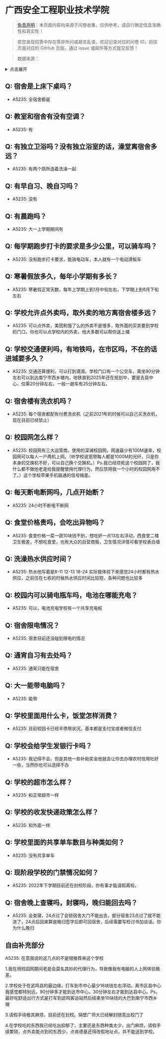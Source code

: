 # 广西安全工程职业技术学院

> [免责声明](https://colleges.chat/#_3)：本页面内容均来源于问卷收集，仅供参考，请自行确定信息准确性和真实性！

> 若您发现回答中存在答非所问或胡言乱语，欢迎记录对应的问卷 ID，前往页面对应的 GitHub 页面，通过 issue 或邮件等方式提交反馈！

> 数据来源：

<details><summary>点击展开</summary>
<ul>
<li>A5235: 1402139832@qq.com (2022 年 06 月)</li>
</ul>
</details>

## Q: 宿舍是上床下桌吗？

- A5235: 全宿舍都是

## Q: 教室和宿舍有没有空调？

- A5235: 有

## Q: 有独立卫浴吗？没有独立浴室的话，澡堂离宿舍多远？

- A5235: 有两个厕所连着洗澡一起

## Q: 有早自习、晚自习吗？

- A5235: 没有

## Q: 有晨跑吗？

- A5235: 大一上学期期间有

## Q: 每学期跑步打卡的要求是多少公里，可以骑车吗？

- A5235: 没有跑步打卡要求，能骑电动车，本人就有一个电动滑板车

## Q: 寒暑假放多久，每年小学期有多长？

- A5235: 寒暑假正常天数，每年上学期上到1月中旬左右，下学期上到6月下旬左右

## Q: 学校允许点外卖吗，取外卖的地方离宿舍楼多远？

- A5235: 可以点外卖，美团和饿了么的外卖不是很多，取外面的买卖要到学校的门口，你也可以点学校内的外卖，他大多数可以帮你送上楼

## Q: 学校交通便利吗，有地铁吗，在市区吗，不在的话进城要多久？

- A5235: 交通还算便利，可以打到滴滴，学校门口有一个公交车，乘坐90分钟左右可以到达南宁市西乡塘内，地铁直到2025年还在规划中，要是去县中心，仅需20分钟左右，一般一趟车有25分钟左右，

## Q: 宿舍楼有洗衣机吗？

- A5235: 每个宿舍都配有付费洗衣机（之前2021年的时候可以自己买洗衣机，现在目前已经禁止）

## Q: 校园网怎么样？

- A5235: 校园网有三大运营商，使用的深澜校园网，网速最少有100M速率，校园网可以每人一户两机上网。（听学校说宽带每人都是1000M的光纤，只是你本身的交换机不好，可以自己换个交换机。）Ps.我已经烦死这个校园网了，我什么都不做他老是给我提醒使用代理行为，然后禁用我一个小时的校园网用不了。）这个学校苹果手机联通的信号贼差。

## Q: 每天断电断网吗，几点开始断？

- A5235: 24小时不断电不断网

## Q: 食堂价格贵吗，会吃出异物吗？

- A5235: 食堂价格一菜一蔬10块钱不到，想吃好一点13左右浮动，西食堂二楼卫生极差，不想吃食堂，也有大众的自营商贩，卫生情况详情可看学校表白墙

## Q: 洗澡热水供应时间？

- A5235: 热水他写着是8-11  12-13 18-24
实际我体验下来感觉24小时都有热水供应，之前住在七栋的时候热水供应时间比较短，各种问题也比较多

## Q: 校园内可以骑电瓶车吗，电池在哪能充电？

- A5235: 可以，电池充电学校有一个共享充电桩

## Q: 宿舍限电情况？

- A5235: 宿舍目前还没碰到限电的情况

## Q: 通宵自习有去处吗？

- A5235: 通宵只能在宿舍

## Q: 大一能带电脑吗？

- A5235: 能带

## Q: 学校里面用什么卡，饭堂怎样消费？

- A5235: 目前校园卡已经半停用状况，基本都是支付宝或者微信支付

## Q: 学校会给学生发银行卡吗？

- A5235: 我记得不会，但是其他一些补助奖金他就会让你去办理农村信用社好一些，当然你也可以选择不办

## Q: 学校的超市怎么样？

- A5235: 和正常超市一样

## Q: 学校的收发快递政策怎么样？

- A5235: 和外面一样

## Q: 学校里面的共享单车数目与种类如何？

- A5235: 没有共享单车

## Q: 现阶段学校的门禁情况如何？

- A5235: 2022年下学期目前还在封校阶段，你有事才能请假离校。

## Q: 宿舍晚上查寝吗，封寝吗，晚归能回去吗？

- A5235: 会查寝，24点过了会锁宿舍大门不能出去，部分宿舍23点过了就不能进了，24点后回来算是晚归签字后即可回宿舍，后续需要写检讨书加谈话。你为什么晚归

## 自由补充部分

A5235: 在意我说的这几点的不是很推荐来这个学校

1.我在用校园网期间老是会莫名其妙的代理行为，导致像我有电脑的人上网体验极差。



2.学校处于在武鸣县的最边缘，打车到市中心最少18块钱左右浮动。离市区县中心我感觉都特别远，90分钟多才能到达市中心，30分钟左右才能到达县中心。Ps。最好吃舒适出行方式是打车到武鸣客运站然后结束坐10块钱的大巴到南宁市西乡塘



3.请假手续极其麻烦，目前还在封校。隔壁广师大已经解封随意出校门了



4.在学校吃的东西我已经吃出抑郁了，主要还是东西种类太少，出门麻烦，请假手续繁琐，点外卖能点到的东西少，点肯德基还得改假地址点，并不能送到学校。